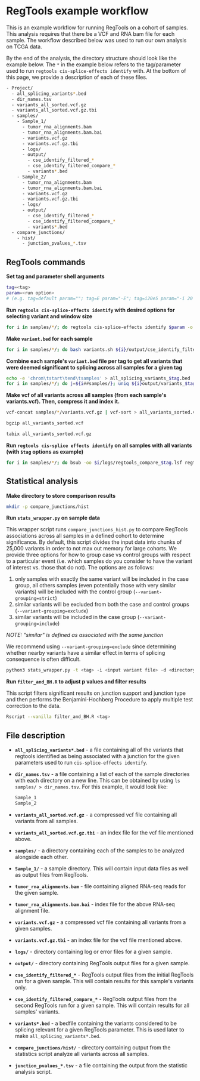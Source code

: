 # RegTools example workflow

This is an example workflow for running RegTools on a cohort of samples. This analysis requires that there be a VCF and RNA bam file for each sample. The workflow described below was used to run our own analysis on TCGA data.

By the end of the analysis, the directory structure should look like the example below. The `*` in the example below refers to the tag/parameter used to run `regtools cis-splice-effects identify` with. At the bottom of this page, we provide a description of each of these files.

```bash
- Project/
  - all_splicing_variants*.bed
  - dir_names.tsv
  - variants_all_sorted.vcf.gz
  - variants_all_sorted.vcf.gz.tbi
  - samples/
    - Sample_1/
      - tumor_rna_alignments.bam
      - tumor_rna_alignments.bam.bai
      - variants.vcf.gz
      - variants.vcf.gz.tbi
      - logs/
      - output/
        - cse_identify_filtered_*
        - cse_identify_filtered_compare_*
        - variants*.bed
    - Sample_2/
      - tumor_rna_alignments.bam
      - tumor_rna_alignments.bam.bai
      - variants.vcf.gz
      - variants.vcf.gz.tbi
      - logs/
      - output/
        - cse_identify_filtered_*
        - cse_identify_filtered_compare_*
        - variants*.bed
  - compare_junctions/
    - hist/
      - junction_pvalues_*.tsv
```

## RegTools commands

**Set tag and parameter shell arguments**

```bash
tag=<tag>
param=<run option>
# (e.g. tag=default param=""; tag=E param="-E"; tag=i20e5 param="-i 20 -e 5")
```

**Run `regtools cis-splice-effects identify` with desired options for selecting variant and window size**

```bash
for i in samples/*/; do regtools cis-splice-effects identify $param -o ${i}/output/cse_identify_filtered_$tag.tsv -j ${i}/output/cse_identify_filtered_$tag.bed -v ${i}/output/cse_identify_filtered_$tag.vcf ${i}/variants.per_gene.vep.vcf.gz ${i}/tumor_rna_alignments.bam /reference.fa reference.gtf; done
```

**Make `variant.bed` for each sample**

```bash
for i in samples/*/; do bash variants.sh ${i}/output/cse_identify_filtered_$tag.tsv ${i}/output/variants_$tag.bed; done
```

**Combine each sample's `variant.bed` file per tag to get all variants that were deemed significant to splicing across all samples for a given tag**

```bash
echo -e 'chrom\tstart\tend\tsamples' > all_splicing_variants_$tag.bed
for i in samples/*/; do j=${i##samples/}; uniq ${i}output/variants_$tag.bed | awk -v var=${j%%/} '{print $0 "\t" var}' >> all_splicing_variants_$tag.bed; done
```

**Make vcf of all variants across all samples (from each sample's variants.vcf). Then, compress it and index it.**

```bash
vcf-concat samples/*/variants.vcf.gz | vcf-sort > all_variants_sorted.vcf

bgzip all_variants_sorted.vcf

tabix all_variants_sorted.vcf.gz
```

**Run `regtools cis-splice effects identify` on all samples with all variants (with `$tag` options as example)**

```bash
for i in samples/*/; do bsub -oo $i/logs/regtools_compare_$tag.lsf regtools cis-splice-effects identify $param -o ${i}/output/cse_identify_filtered_compare_$tag.tsv -j ${i}/output/cse_identify_filtered_compare_$tag.bed -v ${i}/output/cse_identify_filtered_compare_$tag.vcf all_variants_sorted.vcf.gz ${i}/tumor_rna_alignments.bam reference.fa reference.gtf; done
```

## Statistical analysis

**Make directory to store comparison results**

```bash
mkdir -p compare_junctions/hist
```

**Run `stats_wrapper.py` on sample data**

This wrapper script runs `compare_junctions_hist.py` to compare RegTools associations across all samples in a defined cohort to determine significance. By default, this script divides the input data into chunks of 25,000 variants in order to not max out memory for large cohorts. We provide three options for how to group case vs control groups with respect to a particular event (i.e. which samples do you consider to have the variant of interest vs. those that do not). The options are as follows:

1) only samples with exactly the same variant will be included in the case group, all others samples (even potentially those with very similar variants) will be included with the control group (`--variant-grouping=strict`)
2) similar variants will be excluded from both the case and control groups (`--variant-grouping=exclude`)
3) similar variants will be included in the case group (`--variant-grouping=include`)

*NOTE: "similar" is defined as associated with the same junction*

We recommend using `--variant-grouping=exclude` since determining whether nearby variants have a similar effect in terms of splicing consequence is often difficult.

```bash
python3 stats_wrapper.py -t <tag> -i <input variant file> -d <directory names corresponding to samples> -v <variant grouping parameter> 
```

**Run `filter_and_BH.R` to adjust p values and filter results**

This script filters significant results on junction support and junction type and then performs the Benjamini-Hochberg Procedure to apply multiple test correction to the data.

```bash
Rscript --vanilla filter_and_BH.R <tag>
```

## File description

* **`all_splicing_variants*.bed`** - a file containing all of the variants that regtools identified as being associated with a junction for the given parameters used to run `cis-splice-effects identify`.
* **`dir_names.tsv`** - a file containing a list of each of the sample directories with each directory on a new line. This can be obtained by using `ls samples/ > dir_names.tsv`. For this example, it would look like:

  ```bash
  Sample_1
  Sample_2
  ```

* **`variants_all_sorted.vcf.gz`** - a compressed vcf file containing all variants from all samples.
* **`variants_all_sorted.vcf.gz.tbi`** - an index file for the vcf file mentioned above.
* **`samples/`** - a directory containing each of the samples to be analyzed alongside each other.
* **`Sample_1/`** - a sample directory. This will contain input data files as well as output files from RegTools.
* **`tumor_rna_alignments.bam`** - file containing aligned RNA-seq reads for the given sample.
* **`tumor_rna_alignments.bam.bai`** - index file for the above RNA-seq alignment file.
* **`variants.vcf.gz`** - a compressed vcf file containing all variants from a given samples.
* **`variants.vcf.gz.tbi`** - an index file for the vcf file mentioned above.
* **`logs/`** - directory containing log or error files for a given sample.
* **`output/`** - directory containing RegTools output files for a given sample.
* **`cse_identify_filtered_*`** - RegTools output files from the initial RegTools run for a given sample. This will contain results for this sample's variants only.
* **`cse_identify_filtered_compare_*`** - RegTools output files from the second RegTools run for a given sample. This will contain results for all samples' variants.
* **`variants*.bed`** - a bedfile containing the variants considered to be splicing relevant for a given RegTools parameter. This is used later to make `all_splicing_variants*.bed`.
* **`compare_junctions/hist/`** - directory containing output from the statistics script analyze all variants across all samples.
* **`junction_pvalues_*.tsv`** - a file containing the output from the statistic analysis script.
